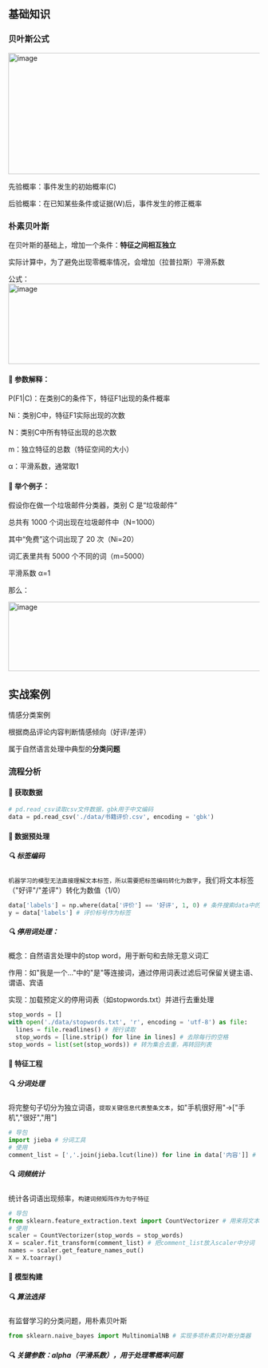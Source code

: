 ## 基础知识
### 贝叶斯公式

<img width="1371" height="243" alt="image" src="https://github.com/user-attachments/assets/f09387e9-a948-414d-9ea4-f6d0a54aacfa" />

先验概率：事件发生的初始概率(C)

后验概率：在已知某些条件或证据(W)后，事件发生的修正概率

### 朴素贝叶斯
在贝叶斯的基础上，增加一个条件：**特征之间相互独立**

实际计算中，为了避免出现零概率情况，会增加（拉普拉斯）平滑系数

公式：
<img width="1327" height="161" alt="image" src="https://github.com/user-attachments/assets/022b3f98-2165-4141-835f-0b419eac28a8" />

#### 📌 参数解释：

P(F1|C)：在类别C的条件下，特征F1出现的条件概率

Ni：类别C中，特征F1实际出现的次数

N：类别C中所有特征出现的总次数

m：独立特征的总数（特征空间的大小）

α：平滑系数，通常取1

#### 📌 举个例子：

假设你在做一个垃圾邮件分类器，类别 C 是“垃圾邮件”

总共有 1000 个词出现在垃圾邮件中（N=1000）

其中“免费”这个词出现了 20 次（Ni=20）

词汇表里共有 5000 个不同的词（m=5000）

平滑系数 α=1

那么：

<img width="1531" height="139" alt="image" src="https://github.com/user-attachments/assets/e6a46593-6e0b-4aaf-8dc1-65a1267fb886" />

## 实战案例
情感分类案例

根据商品评论内容判断情感倾向（好评/差评）

属于自然语言处理中典型的**分类问题**

### 流程分析
#### 📌 获取数据

``` python
# pd.read_csv读取csv文件数据，gbk用于中文编码
data = pd.read_csv('./data/书籍评价.csv', encoding = 'gbk')
```

#### 📌 数据预处理

##### 🔍 标签编码<br>
`机器学习的模型无法直接理解文本标签，所以需要把标签编码转化为数字`，我们将文本标签（"好评"/"差评"）转化为数值（1/0）<br>
``` python
data['labels'] = np.where(data['评价'] == '好评', 1, 0) # 条件搜索data中的评价，假如评价是好评，标号1，否则标号0
y = data['labels'] # 评价标号作为标签
```

##### 🔍 停用词处理：

概念：自然语言处理中的stop word，用于断句和去除无意义词汇

作用：如"我是一个..."中的"是"等连接词，通过停用词表过滤后可保留关键主语、谓语、宾语

实现：加载预定义的停用词表（如stopwords.txt）并进行去重处理<br>
``` python
stop_words = []
with open('./data/stopwords.txt', 'r', encoding = 'utf-8') as file:
  lines = file.readlines() # 按行读取
  stop_words = [line.strip() for line in lines] # 去除每行的空格
stop_words = list(set(stop_words)) # 转为集合去重，再转回列表
```

#### 📌 特征工程

##### 🔍 分词处理<br>
将完整句子切分为独立词语，`提取关键信息代表整条文本`，如"手机很好用"→["手机","很好","用"]<br>
``` python
# 导包
import jieba # 分词工具
# 使用
comment_list = [','.join(jieba.lcut(line)) for line in data['内容']] # 将分词后的每行用逗号连接
```

##### 🔍 词频统计<br>
统计各词语出现频率，`构建词频矩阵作为句子特征`<br>
``` python
# 导包
from sklearn.feature_extraction.text import CountVectorizer # 用来将文本转化为词频矩阵
# 使用
scaler = CountVectorizer(stop_words = stop_words)
X = scaler.fit_transform(comment_list) # 把comment_list放入scaler中分词
names = scaler.get_feature_names_out()
X = X.toarray()
```

#### 📌 模型构建

##### 🔍 算法选择<br>
有监督学习的分类问题，用朴素贝叶斯<br>
``` python
from sklearn.naive_bayes import MultinomialNB # 实现多项朴素贝叶斯分类器
```

##### 🔍 关键参数：alpha（平滑系数），用于处理零概率问题







